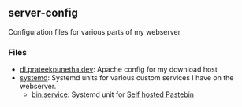## server-config

Configuration files for various parts of my webserver

### Files

  - [dl.prateekpunetha.dev](apache/dl.prateekpunetha.dev.conf): Apache config for my download host
- [systemd](systemd): Systemd units for various custom services I have on the webserver.
  - [bin.service](systemd/bin.service): Systemd unit for [Self hosted Pastebin](https://github.com/mojurasu/memocho)
